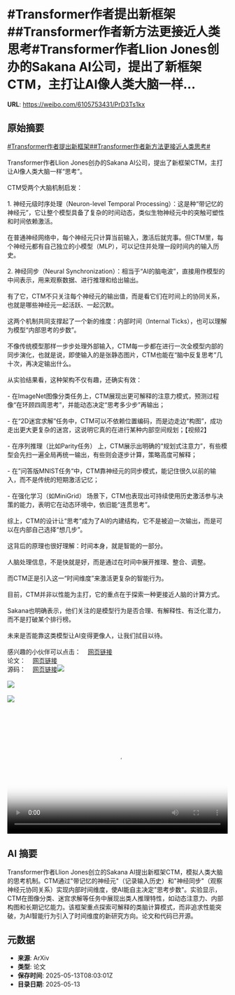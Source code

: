 # #Transformer作者提出新框架##Transformer作者新方法更接近人类思考#Transformer作者Llion Jones创办的Sakana AI公司，提出了新框架CTM，主打让AI像人类大脑一样...

**URL**: https://weibo.com/6105753431/PrD3Ts1kx

## 原始摘要

<a href="https://m.weibo.cn/search?containerid=231522type%3D1%26t%3D10%26q%3D%23Transformer%E4%BD%9C%E8%80%85%E6%8F%90%E5%87%BA%E6%96%B0%E6%A1%86%E6%9E%B6%23&amp;extparam=%23Transformer%E4%BD%9C%E8%80%85%E6%8F%90%E5%87%BA%E6%96%B0%E6%A1%86%E6%9E%B6%23" data-hide=""><span class="surl-text">#Transformer作者提出新框架#</span></a><a href="https://m.weibo.cn/search?containerid=231522type%3D1%26t%3D10%26q%3D%23Transformer%E4%BD%9C%E8%80%85%E6%96%B0%E6%96%B9%E6%B3%95%E6%9B%B4%E6%8E%A5%E8%BF%91%E4%BA%BA%E7%B1%BB%E6%80%9D%E8%80%83%23&amp;extparam=%23Transformer%E4%BD%9C%E8%80%85%E6%96%B0%E6%96%B9%E6%B3%95%E6%9B%B4%E6%8E%A5%E8%BF%91%E4%BA%BA%E7%B1%BB%E6%80%9D%E8%80%83%23" data-hide=""><span class="surl-text">#Transformer作者新方法更接近人类思考#</span></a><br><br>Transformer作者Llion Jones创办的Sakana AI公司，提出了新框架CTM，主打让AI像人类大脑一样“思考”。<br><br>CTM受两个大脑机制启发：<br><br>1. 神经元级时序处理（Neuron-level Temporal Processing）：这是种“带记忆的神经元”，它让整个模型具备了复杂的时间动态，类似生物神经元中的突触可塑性和时间依赖激活。<br><br>在普通神经网络中，每个神经元只计算当前输入，激活后就完事。但CTM里，每个神经元都有自己独立的小模型（MLP），可以记住并处理一段时间内的输入历史。<br><br>2. 神经同步（Neural Synchronization）：相当于“AI的脑电波”，直接用作模型的中间表示，用来观察数据、进行推理和给出输出。<br><br>有了它，CTM不只关注每个神经元的输出值，而是看它们在时间上的协同关系，也就是哪些神经元一起活跃、一起沉默。<br><br>这两个机制共同支撑起了一个新的维度：内部时间（Internal Ticks），也可以理解为模型“内部思考的步数”。<br><br>不像传统模型那样一步步处理外部输入，CTM每一步都在进行一次全模型内部的同步演化，也就是说，即使输入的是张静态图片，CTM也能在“脑中反复思考”几十次，再决定输出什么。<br><br>从实验结果看，这种架构不仅有趣，还确实有效：<br><br>- 在ImageNet图像分类任务上，CTM展现出更可解释的注意力模式，预测过程像“在环顾四周思考”，并能动态决定“思考多少步”再输出；<br><br>- 在“2D迷宫求解”任务中，CTM可以不依赖位置编码，而是边走边“构图”，成功走出更大更复杂的迷宫，这说明它真的在进行某种内部空间规划；【视频2】<br><br>- 在序列推理（比如Parity任务） 上，CTM展示出明确的“规划式注意力”，有些模型会先扫一遍全局再统一输出，有些则会逐步计算，策略高度可解释；<br><br>- 在”问答版MNIST任务“中，CTM靠神经元的同步模式，能记住很久以前的输入，而不是传统的短期激活记忆；<br><br>- 在强化学习（如MiniGrid） 场景下，CTM也表现出可持续使用历史激活参与决策的能力，表明它在动态环境中，依旧能“连贯思考”。<br><br>综上，CTM的设计让“思考”成为了AI的内建结构，它不是被迫一次输出，而是可以在内部自己选择“想几步”。<br><br>这背后的原理也很好理解：时间本身，就是智能的一部分。<br><br>人脑处理信息，不是快就是好，而是通过在时间中展开推理、整合、调整。<br><br>而CTM正是引入这一“时间维度”来激活更复杂的智能行为。<br><br>目前，CTM并非以性能为主打，它的重点在于探索一种更接近人脑的计算方式。<br><br>Sakana也明确表示，他们关注的是模型行为是否合理、有解释性、有泛化潜力，而不是打破某个排行榜。<br><br>未来是否能靠这类模型让AI变得更像人，让我们拭目以待。<br><br>感兴趣的小伙伴可以点击：<a href="https://weibo.cn/sinaurl?u=https%3A%2F%2Fpub.sakana.ai%2Fctm%2F" data-hide=""><span class="url-icon"><img style="width: 1rem;height: 1rem" src="https://h5.sinaimg.cn/upload/2015/09/25/3/timeline_card_small_web_default.png" referrerpolicy="no-referrer"></span><span class="surl-text">网页链接</span></a><br>论文：<a href="https://weibo.cn/sinaurl?u=https%3A%2F%2Farxiv.org%2Fabs%2F2505.05522" data-hide=""><span class="url-icon"><img style="width: 1rem;height: 1rem" src="https://h5.sinaimg.cn/upload/2015/09/25/3/timeline_card_small_web_default.png" referrerpolicy="no-referrer"></span><span class="surl-text">网页链接</span></a><br>源码：<a href="https://weibo.cn/sinaurl?u=https%3A%2F%2Fgithub.com%2FSakanaAI%2Fcontinuous-thought-machines%2F" data-hide=""><span class="url-icon"><img style="width: 1rem;height: 1rem" src="https://h5.sinaimg.cn/upload/2015/09/25/3/timeline_card_small_web_default.png" referrerpolicy="no-referrer"></span><span class="surl-text">网页链接</span></a><img style="" src="https://tvax1.sinaimg.cn/large/006Fd7o3gy1i1dupgnbq0j30zk0gx4ea.jpg" referrerpolicy="no-referrer"><br><br><img style="" src="https://tvax3.sinaimg.cn/large/006Fd7o3ly1i1duspjwwlj31rq0u0juj.jpg" referrerpolicy="no-referrer"><br><br><img style="" src="https://tvax4.sinaimg.cn/large/006Fd7o3ly1i1dusguw4mj30u00u03yi.jpg" referrerpolicy="no-referrer"><br><br><br clear="both"><div style="clear: both"></div><video controls="controls" poster="https://tvax4.sinaimg.cn/orj480/006Fd7o3ly1i1duspotw5j31rq0u0juj.jpg" style="width: 100%"><source src="https://f.video.weibocdn.com/o0/zvZcex1ilx08od8RCxZK01041200ypzg0E010.mp4?label=mp4_720p&amp;template=1528x720.25.0&amp;ori=0&amp;ps=1CwnkDw1GXwCQx&amp;Expires=1747126958&amp;ssig=2QQXUfSDwC&amp;KID=unistore,video"><source src="https://f.video.weibocdn.com/o0/PiSpdJjqlx08od8RnRyw01041200i9mE0E010.mp4?label=mp4_hd&amp;template=1016x480.25.0&amp;ori=0&amp;ps=1CwnkDw1GXwCQx&amp;Expires=1747126958&amp;ssig=vcBdFe3p3y&amp;KID=unistore,video"><source src="https://f.video.weibocdn.com/o0/yJChxSISlx08od8Rqu9a01041200bby80E010.mp4?label=mp4_ld&amp;template=764x360.25.0&amp;ori=0&amp;ps=1CwnkDw1GXwCQx&amp;Expires=1747126958&amp;ssig=cNLXYKRG1H&amp;KID=unistore,video"><p>视频无法显示，请前往<a href="https://video.weibo.com/show?fid=1034%3A5165849292767293" target="_blank" rel="noopener noreferrer">微博视频</a>观看。</p></video>

## AI 摘要

Transformer作者Llion Jones创立的Sakana AI提出新框架CTM，模拟人类大脑的思考机制。CTM通过"带记忆的神经元"（记录输入历史）和"神经同步"（观察神经元协同关系）实现内部时间维度，使AI能自主决定"思考步数"。实验显示，CTM在图像分类、迷宫求解等任务中展现出类人推理特性，如动态注意力、内部构图和长期记忆能力。该框架重点探索可解释的类脑计算模式，而非追求性能突破，为AI智能行为引入了时间维度的新研究方向。论文和代码已开源。

## 元数据

- **来源**: ArXiv
- **类型**: 论文
- **保存时间**: 2025-05-13T08:03:01Z
- **目录日期**: 2025-05-13
